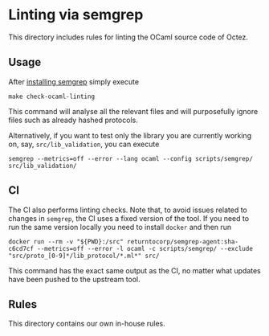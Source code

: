 # Linting via semgrep

This directory includes rules for linting the OCaml source code of Octez.


## Usage

After [installing semgrep](https://semgrep.dev/docs/getting-started/) simply
execute

```
make check-ocaml-linting
```

This command will analyse all the relevant files and will purposefully ignore
files such as already hashed protocols.

Alternatively, if you want to test only the library you are currently working
on, say, `src/lib_validation`, you can execute

```
semgrep --metrics=off --error --lang ocaml --config scripts/semgrep/ src/lib_validation/
```

## CI

The CI also performs linting checks. Note that, to avoid issues related to
changes in `semgrep`, the CI uses a fixed version of the tool. If you need to
run the same version locally you need to install `docker` and then run

```
docker run --rm -v "${PWD}:/src" returntocorp/semgrep-agent:sha-c6cd7cf --metrics=off --error -l ocaml -c scripts/semgrep/ --exclude "src/proto_[0-9]*/lib_protocol/*.ml*" src/
```

This command has the exact same output as the CI, no matter what updates have
been pushed to the upstream tool.


## Rules

This directory contains our own in-house rules.
